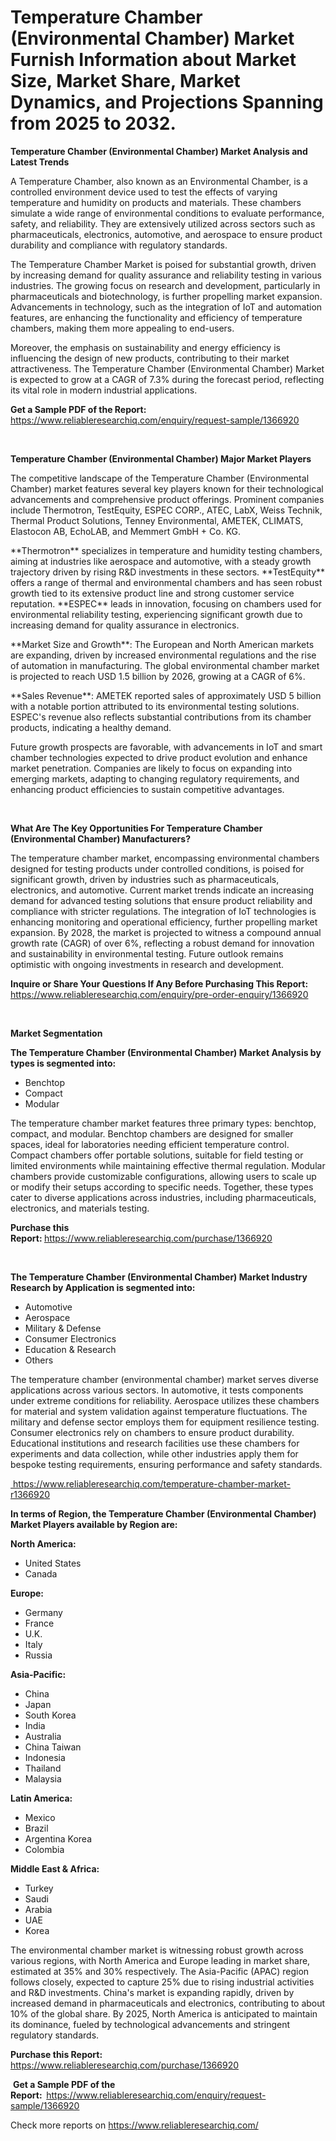 <p><h1>Temperature Chamber (Environmental Chamber) Market Furnish Information about Market Size, Market Share, Market Dynamics, and Projections Spanning from 2025 to 2032.</h1></p><p><strong>Temperature Chamber (Environmental Chamber) Market Analysis and Latest Trends</strong></p>
<p><p>A Temperature Chamber, also known as an Environmental Chamber, is a controlled environment device used to test the effects of varying temperature and humidity on products and materials. These chambers simulate a wide range of environmental conditions to evaluate performance, safety, and reliability. They are extensively utilized across sectors such as pharmaceuticals, electronics, automotive, and aerospace to ensure product durability and compliance with regulatory standards.</p><p>The Temperature Chamber Market is poised for substantial growth, driven by increasing demand for quality assurance and reliability testing in various industries. The growing focus on research and development, particularly in pharmaceuticals and biotechnology, is further propelling market expansion. Advancements in technology, such as the integration of IoT and automation features, are enhancing the functionality and efficiency of temperature chambers, making them more appealing to end-users.</p><p>Moreover, the emphasis on sustainability and energy efficiency is influencing the design of new products, contributing to their market attractiveness. The Temperature Chamber (Environmental Chamber) Market is expected to grow at a CAGR of 7.3% during the forecast period, reflecting its vital role in modern industrial applications.</p></p>
<p><strong>Get a Sample PDF of the Report:&nbsp;</strong> <a href="https://www.reliableresearchiq.com/enquiry/request-sample/1366920?utm_campaign=2727&utm_medium=2&utm_source=Github&utm_content=ia&utm_term=11042025&utm_id=temperature-chamber-environmental-chamber">https://www.reliableresearchiq.com/enquiry/request-sample/1366920</a></p>
<p>&nbsp;</p>
<p><strong>Temperature Chamber (Environmental Chamber) Major Market Players</strong></p>
<p><p>The competitive landscape of the Temperature Chamber (Environmental Chamber) market features several key players known for their technological advancements and comprehensive product offerings. Prominent companies include Thermotron, TestEquity, ESPEC CORP., ATEC, LabX, Weiss Technik, Thermal Product Solutions, Tenney Environmental, AMETEK, CLIMATS, Elastocon AB, EchoLAB, and Memmert GmbH + Co. KG.</p><p>**Thermotron** specializes in temperature and humidity testing chambers, aiming at industries like aerospace and automotive, with a steady growth trajectory driven by rising R&D investments in these sectors. **TestEquity** offers a range of thermal and environmental chambers and has seen robust growth tied to its extensive product line and strong customer service reputation. **ESPEC** leads in innovation, focusing on chambers used for environmental reliability testing, experiencing significant growth due to increasing demand for quality assurance in electronics.</p><p>**Market Size and Growth**: The European and North American markets are expanding, driven by increased environmental regulations and the rise of automation in manufacturing. The global environmental chamber market is projected to reach USD 1.5 billion by 2026, growing at a CAGR of 6%. </p><p>**Sales Revenue**: AMETEK reported sales of approximately USD 5 billion with a notable portion attributed to its environmental testing solutions. ESPEC's revenue also reflects substantial contributions from its chamber products, indicating a healthy demand. </p><p>Future growth prospects are favorable, with advancements in IoT and smart chamber technologies expected to drive product evolution and enhance market penetration. Companies are likely to focus on expanding into emerging markets, adapting to changing regulatory requirements, and enhancing product efficiencies to sustain competitive advantages.</p></p>
<p>&nbsp;</p>
<p><strong>What Are The Key Opportunities For Temperature Chamber (Environmental Chamber) Manufacturers?</strong></p>
<p><p>The temperature chamber market, encompassing environmental chambers designed for testing products under controlled conditions, is poised for significant growth, driven by industries such as pharmaceuticals, electronics, and automotive. Current market trends indicate an increasing demand for advanced testing solutions that ensure product reliability and compliance with stricter regulations. The integration of IoT technologies is enhancing monitoring and operational efficiency, further propelling market expansion. By 2028, the market is projected to witness a compound annual growth rate (CAGR) of over 6%, reflecting a robust demand for innovation and sustainability in environmental testing. Future outlook remains optimistic with ongoing investments in research and development.</p></p>
<p><strong>Inquire or Share Your Questions If Any Before Purchasing This Report:</strong> <a href="https://www.reliableresearchiq.com/enquiry/pre-order-enquiry/1366920?utm_campaign=2727&utm_medium=2&utm_source=Github&utm_content=ia&utm_term=11042025&utm_id=temperature-chamber-environmental-chamber">https://www.reliableresearchiq.com/enquiry/pre-order-enquiry/1366920</a></p>
<p>&nbsp;</p>
<p><strong>Market Segmentation</strong></p>
<p><strong>The Temperature Chamber (Environmental Chamber) Market Analysis by types is segmented into:</strong></p>
<p><ul><li>Benchtop</li><li>Compact</li><li>Modular</li></ul></p>
<p><p>The temperature chamber market features three primary types: benchtop, compact, and modular. Benchtop chambers are designed for smaller spaces, ideal for laboratories needing efficient temperature control. Compact chambers offer portable solutions, suitable for field testing or limited environments while maintaining effective thermal regulation. Modular chambers provide customizable configurations, allowing users to scale up or modify their setups according to specific needs. Together, these types cater to diverse applications across industries, including pharmaceuticals, electronics, and materials testing.</p></p>
<p><strong>Purchase this Report:&nbsp;</strong><a href="https://www.reliableresearchiq.com/purchase/1366920?utm_campaign=2727&utm_medium=2&utm_source=Github&utm_content=ia&utm_term=11042025&utm_id=temperature-chamber-environmental-chamber">https://www.reliableresearchiq.com/purchase/1366920</a></p>
<p>&nbsp;</p>
<p><strong>The Temperature Chamber (Environmental Chamber) Market Industry Research by Application is segmented into:</strong></p>
<p><ul><li>Automotive</li><li>Aerospace</li><li>Military & Defense</li><li>Consumer Electronics</li><li>Education & Research</li><li>Others</li></ul></p>
<p><p>The temperature chamber (environmental chamber) market serves diverse applications across various sectors. In automotive, it tests components under extreme conditions for reliability. Aerospace utilizes these chambers for material and system validation against temperature fluctuations. The military and defense sector employs them for equipment resilience testing. Consumer electronics rely on chambers to ensure product durability. Educational institutions and research facilities use these chambers for experiments and data collection, while other industries apply them for bespoke testing requirements, ensuring performance and safety standards.</p></p>
<p><a href="https://www.reliableresearchiq.com/temperature-chamber-market-r1366920?utm_campaign=2727&utm_medium=2&utm_source=Github&utm_content=ia&utm_term=11042025&utm_id=temperature-chamber-environmental-chamber">&nbsp;https://www.reliableresearchiq.com/temperature-chamber-market-r1366920</a></p>
<p><strong>In terms of Region, the Temperature Chamber (Environmental Chamber) Market Players available by Region are:</strong></p>
<p>
    <p> <strong> North America: </strong>
        <ul>
            <li>United States</li>
            <li>Canada</li>
        </ul>
        </p> 
    <p> <strong> Europe: </strong>
        <ul>
            <li>Germany</li>
            <li>France</li>
            <li>U.K.</li>
            <li>Italy</li>
            <li>Russia</li>
        </ul>
        </p> 
    <p> <strong> Asia-Pacific: </strong>
        <ul>
            <li>China</li>
            <li>Japan</li>
            <li>South Korea</li>
            <li>India</li>
            <li>Australia</li>
            <li>China Taiwan</li>
            <li>Indonesia</li>
            <li>Thailand</li>
            <li>Malaysia</li>
        </ul>
        </p> 
    <p> <strong> Latin America: </strong>
        <ul>
            <li>Mexico</li>
            <li>Brazil</li>
            <li>Argentina Korea</li>
            <li>Colombia</li>
        </ul>
        </p> 
    <p> <strong> Middle East & Africa: </strong>
        <ul>
            <li>Turkey</li>
            <li>Saudi</li>
            <li>Arabia</li>
            <li>UAE</li>
            <li>Korea</li>
        </ul>
    </p>
    </p>
<p><p>The environmental chamber market is witnessing robust growth across various regions, with North America and Europe leading in market share, estimated at 35% and 30% respectively. The Asia-Pacific (APAC) region follows closely, expected to capture 25% due to rising industrial activities and R&D investments. China's market is expanding rapidly, driven by increased demand in pharmaceuticals and electronics, contributing to about 10% of the global share. By 2025, North America is anticipated to maintain its dominance, fueled by technological advancements and stringent regulatory standards.</p></p>
<p><strong>Purchase this Report: </strong><a href="https://www.reliableresearchiq.com/purchase/1366920?utm_campaign=2727&utm_medium=2&utm_source=Github&utm_content=ia&utm_term=11042025&utm_id=temperature-chamber-environmental-chamber">https://www.reliableresearchiq.com/purchase/1366920</a></p>
<p>&nbsp;<strong>Get a Sample PDF of the Report:&nbsp;&nbsp;</strong><a href="https://www.reliableresearchiq.com/enquiry/request-sample/1366920?utm_campaign=2727&utm_medium=2&utm_source=Github&utm_content=ia&utm_term=11042025&utm_id=temperature-chamber-environmental-chamber">https://www.reliableresearchiq.com/enquiry/request-sample/1366920</a></p>
<p><strong></strong></p>
<p>Check more reports on <a href="https://www.reliableresearchiq.com/?utm_campaign=2727&utm_medium=2&utm_source=Github&utm_content=ia&utm_term=11042025&utm_id=temperature-chamber-environmental-chamber">https://www.reliableresearchiq.com/</a></p>